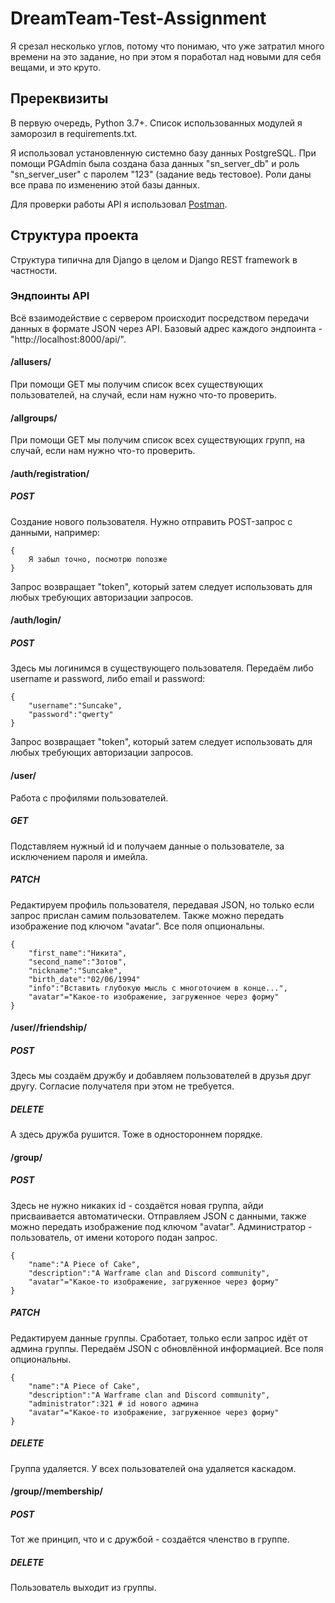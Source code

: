 # DreamTeam-Test-Assignment

Я срезал несколько углов, потому что понимаю, что уже затратил много времени на это задание, но при этом я поработал над новыми для себя вещами, и это круто.

## Пререквизиты

В первую очередь, Python 3.7+. Список использованных модулей я заморозил в requirements.txt.

Я использовал установленную системно базу данных PostgreSQL. При помощи PGAdmin была создана база данных "sn_server_db" и роль "sn_server_user" с паролем "123" (задание ведь тестовое). Роли даны все права по изменению этой базы данных.

Для проверки работы API я использовал [Postman](https://www.getpostman.com/).

## Структура проекта

Структура типична для Django в целом и Django REST framework в частности.

### Эндпоинты API

Всё взаимодействие с сервером происходит посредством передачи данных в формате JSON через API. Базовый адрес каждого эндпоинта - "http://localhost:8000/api/".

#### /allusers/

При помощи GET мы получим список всех существующих пользователей, на случай, если нам нужно что-то проверить.

#### /allgroups/

При помощи GET мы получим список всех существующих групп, на случай, если нам нужно что-то проверить.

#### /auth/registration/

##### POST

Создание нового пользователя. Нужно отправить POST-запрос с данными, например:

```
{
    Я забыл точно, посмотрю попозже
}
```

Запрос возвращает "token", который затем следует использовать для любых требующих авторизации запросов.

#### /auth/login/

##### POST

Здесь мы логинимся в существующего пользователя. Передаём либо username и password, либо email и password:

```
{
    "username":"Suncake",
    "password":"qwerty"
}
```

Запрос возвращает "token", который затем следует использовать для любых требующих авторизации запросов.

#### /user/<id>

Работа с профилями пользователей.

##### GET

Подставляем нужный id и получаем данные о пользователе, за исключением пароля и имейла.

##### PATCH

Редактируем профиль пользователя, передавая JSON, но только если запрос прислан самим пользователем. Также можно передать изображение под ключом "avatar". Все поля опциональны.

```
{
    "first_name":"Никита",
    "second_name":"Зотов",
    "nickname":"Suncake",
    "birth_date":"02/06/1994"
    "info":"Вставить глубокую мысль с многоточием в конце...",
    "avatar"="Какое-то изображение, загруженное через форму"
}
```
#### /user/<id>/friendship/
  
##### POST

Здесь мы создаём дружбу и добавляем пользователей в друзья друг другу. Согласие получателя при этом не требуется.

##### DELETE

А здесь дружба рушится. Тоже в одностороннем порядке.

#### /group/<id>
  
##### POST

Здесь не нужно никаких id - создаётся новая группа, айди присваивается автоматически. Отправляем JSON с данными, также можно передать изображение под ключом "avatar". Администратор - пользователь, от имени которого подан запрос.

```
{
    "name":"A Piece of Cake",
    "description":"A Warframe clan and Discord community",
    "avatar"="Какое-то изображение, загруженное через форму"
}
```

##### PATCH

Редактируем данные группы. Сработает, только если запрос идёт от админа группы. Передаём JSON с обновлённой информацией. Все поля опциональны.


```
{
    "name":"A Piece of Cake",
    "description":"A Warframe clan and Discord community",
    "administrator":321 # id нового админа
    "avatar"="Какое-то изображение, загруженное через форму"
}
```

##### DELETE

Группа удаляется. У всех пользователей она удаляется каскадом.

#### /group/<id>/membership/
  
##### POST

Тот же принцип, что и с дружбой - создаётся членство в группе.

##### DELETE

Пользователь выходит из группы.

